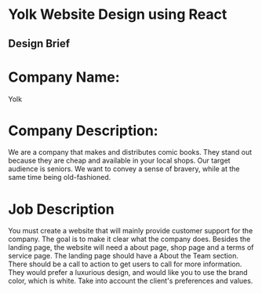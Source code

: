 # Yolk Website Design using React

## Design Brief

# Company Name:

Yolk

# Company Description:

We are a company that makes and distributes comic books. They stand out because they
are cheap and available in your local shops. Our target audience is seniors. We want to
convey a sense of bravery, while at the same time being old-fashioned.

# Job Description

You must create a website that will mainly provide customer support for the company.
The goal is to make it clear what the company does. Besides the landing page, the
website will need a about page, shop page and a terms of service page. The landing
page should have a About the Team section. There should be a call to action to get
users to call for more information. They would prefer a luxurious design, and would like
you to use the brand color, which is white. Take into account the client's preferences and
values.
